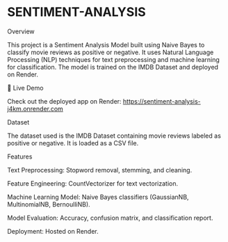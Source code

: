 # SENTIMENT-ANALYSIS

Overview

This project is a Sentiment Analysis Model built using Naive Bayes to classify movie reviews as positive or negative. It uses Natural Language Processing (NLP) techniques for text preprocessing and machine learning for classification. The model is trained on the IMDB Dataset and deployed on Render.

🔗 Live Demo

Check out the deployed app on Render: https://sentiment-analysis-j4km.onrender.com

Dataset

The dataset used is the IMDB Dataset containing movie reviews labeled as positive or negative. It is loaded as a CSV file.

Features

Text Preprocessing: Stopword removal, stemming, and cleaning.

Feature Engineering: CountVectorizer for text vectorization.

Machine Learning Model: Naive Bayes classifiers (GaussianNB, MultinomialNB, BernoulliNB).

Model Evaluation: Accuracy, confusion matrix, and classification report.

Deployment: Hosted on Render.
